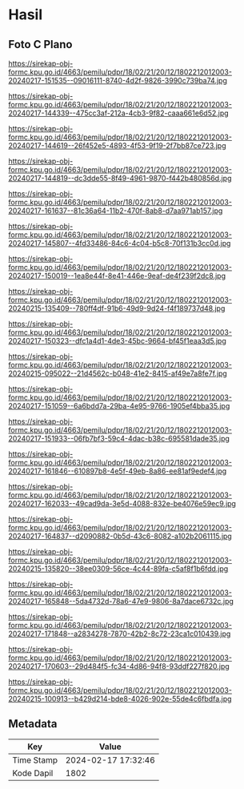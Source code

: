 # Hasil

## Foto C Plano

https://sirekap-obj-formc.kpu.go.id/4663/pemilu/pdpr/18/02/21/20/12/1802212012003-20240217-151535--09016111-8740-4d2f-9826-3990c739ba74.jpg

https://sirekap-obj-formc.kpu.go.id/4663/pemilu/pdpr/18/02/21/20/12/1802212012003-20240217-144339--475cc3af-212a-4cb3-9f82-caaa661e6d52.jpg

https://sirekap-obj-formc.kpu.go.id/4663/pemilu/pdpr/18/02/21/20/12/1802212012003-20240217-144619--26f452e5-4893-4f53-9f19-2f7bb87ce723.jpg

https://sirekap-obj-formc.kpu.go.id/4663/pemilu/pdpr/18/02/21/20/12/1802212012003-20240217-144819--dc3dde55-8f49-4961-9870-f442b480856d.jpg

https://sirekap-obj-formc.kpu.go.id/4663/pemilu/pdpr/18/02/21/20/12/1802212012003-20240217-161637--81c36a64-11b2-470f-8ab8-d7aa971ab157.jpg

https://sirekap-obj-formc.kpu.go.id/4663/pemilu/pdpr/18/02/21/20/12/1802212012003-20240217-145807--4fd33486-84c6-4c04-b5c8-70f131b3cc0d.jpg

https://sirekap-obj-formc.kpu.go.id/4663/pemilu/pdpr/18/02/21/20/12/1802212012003-20240217-150019--1ea8e44f-8e41-446e-9eaf-de4f239f2dc8.jpg

https://sirekap-obj-formc.kpu.go.id/4663/pemilu/pdpr/18/02/21/20/12/1802212012003-20240215-135409--780ff4df-91b6-49d9-9d24-f4f189737d48.jpg

https://sirekap-obj-formc.kpu.go.id/4663/pemilu/pdpr/18/02/21/20/12/1802212012003-20240217-150323--dfc1a4d1-4de3-45bc-9664-bf45f1eaa3d5.jpg

https://sirekap-obj-formc.kpu.go.id/4663/pemilu/pdpr/18/02/21/20/12/1802212012003-20240215-095022--21d4562c-b048-41e2-8415-af49e7a8fe7f.jpg

https://sirekap-obj-formc.kpu.go.id/4663/pemilu/pdpr/18/02/21/20/12/1802212012003-20240217-151059--6a6bdd7a-29ba-4e95-9766-1905ef4bba35.jpg

https://sirekap-obj-formc.kpu.go.id/4663/pemilu/pdpr/18/02/21/20/12/1802212012003-20240217-151933--06fb7bf3-59c4-4dac-b38c-695581dade35.jpg

https://sirekap-obj-formc.kpu.go.id/4663/pemilu/pdpr/18/02/21/20/12/1802212012003-20240217-161846--610897b8-4e5f-49eb-8a86-ee81af9edef4.jpg

https://sirekap-obj-formc.kpu.go.id/4663/pemilu/pdpr/18/02/21/20/12/1802212012003-20240217-162033--49cad9da-3e5d-4088-832e-be4076e59ec9.jpg

https://sirekap-obj-formc.kpu.go.id/4663/pemilu/pdpr/18/02/21/20/12/1802212012003-20240217-164837--d2090882-0b5d-43c6-8082-a102b2061115.jpg

https://sirekap-obj-formc.kpu.go.id/4663/pemilu/pdpr/18/02/21/20/12/1802212012003-20240215-135820--38ee0309-56ce-4c44-89fa-c5af8f1b6fdd.jpg

https://sirekap-obj-formc.kpu.go.id/4663/pemilu/pdpr/18/02/21/20/12/1802212012003-20240217-165848--5da4732d-78a6-47e9-9806-8a7dace6732c.jpg

https://sirekap-obj-formc.kpu.go.id/4663/pemilu/pdpr/18/02/21/20/12/1802212012003-20240217-171848--a2834278-7870-42b2-8c72-23ca1c010439.jpg

https://sirekap-obj-formc.kpu.go.id/4663/pemilu/pdpr/18/02/21/20/12/1802212012003-20240217-170603--29d484f5-fc34-4d86-94f8-93ddf227f820.jpg

https://sirekap-obj-formc.kpu.go.id/4663/pemilu/pdpr/18/02/21/20/12/1802212012003-20240215-100913--b429d214-bde8-4026-902e-55de4c6fbdfa.jpg


## Metadata

| Key        | Value               |
| ---------- | ------------------- |
| Time Stamp | 2024-02-17 17:32:46 |
| Kode Dapil | 1802                |



